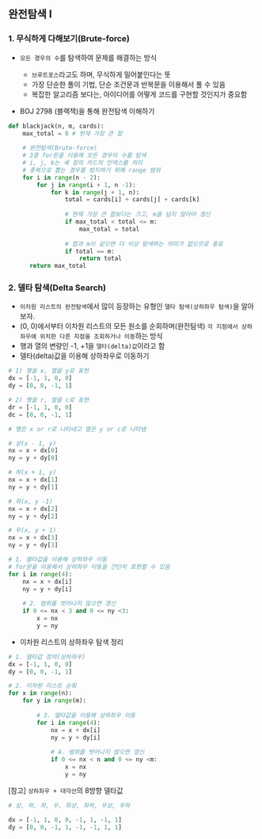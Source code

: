## 완전탐색 I

### 1. 무식하게 다해보기(Brute-force)

- ```모든 경우의 수```를 탐색하여 문제를 해결하는 방식
  - ```브루트포스```라고도 하며, 무식하게 밀어붙인다는 뜻
  - 가장 단순한 풀이 기법, 단순 조건문과 반복문을 이용해서 풀 수 있음
  - 복잡한 알고리즘 보다는, 아이디어를 어떻게 코드를 구현할 것인지가 중요함

- BOJ 2798 (블랙잭)을 통해 완전탐색 이해하기

```python
def blackjack(n, m, cards):
    max_total = 0 # 현재 가장 큰 합
    
    # 완전탐색(Brute-force)
    # 3중 for문을 이용해 모든 경우의 수를 탐색
    # i, j, k는 세 장의 카드의 인덱스를 의미
    # 중복으로 뽑는 경우를 방지하기 위해 range 범위
    for i in range(n - 2):
        for j in range(i + 1, n -1):
            for k in range(j + 1, n):
                total = cards[i] + cards[j] + cards[k]
                
                # 현재 가장 큰 합보다는 크고, m을 넘지 않아야 갱신
                if max_total < total <= m:
                    max_total = total
                
                # 합과 m이 같으면 더 이상 탐색하는 의미가 없으므로 종료
                if total == m:
                    return total
      return max_total
```

### 2. 델타 탐색(Delta Search)

- ```이차원 리스트의 완전탐색```에서 많이 등장하는 유형인 ```델타 탐색(상하좌우 탐색)```을 알아보자.
- (0, 0)에서부터 이차원 리스트의 모든 원소를 순회하며(완전탐색) ```각 지점에서 상하좌우에 위치한 다른 지점을 조회하거나 이동```하는 방식
- 행과 열의 변량인 -1, +1을 ```델타(delta)값```이라고 함
- 델타(delta)값을 이용해 상하좌우로 이동하기

```python
# 1) 행을 x, 열을 y로 표현
dx = [-1, 1, 0, 0]
dy = [0, 0, -1, 1]

# 2) 행을 r, 열을 c로 표현
dr = [-1, 1, 0, 0]
dc = [0, 0, -1, 1]

# 행은 x or r로 나타내고 열은 y or c로 나타냄
```

```python
# 상(x - 1, y)
nx = x + dx[0]
ny = y + dy[0]

# 하(x + 1, y)
nx = x + dx[1]
ny = y + dy[1]

# 좌(x, y -1)
nx = x + dx[2]
ny = y + dy[2]

# 우(x, y + 1)
nx = x + dx[3]
ny = y + dy[3]

# 1. 델타값을 이용해 상하좌우 이동 
# for문을 이용해서 상하좌우 이동을 간단히 표현할 수 있음
for i in range(4):
    nx = x + dx[i]
    ny = y + dy[i]
    
    # 2. 범위를 벗어나지 않으면 갱신
    if 0 <= nx < 3 and 0 <= ny <3:
        x = nx
        y = ny
```

- 이차원 리스트의 상하좌우 탐색 정리

```python
# 1. 델타값 정의(상하좌우)
dx = [-1, 1, 0, 0]
dy = [0, 0, -1, 1]

# 2. 이차원 리스트 순회
for x in range(n):
    for y in range(m):
        
        # 3. 델타값을 이용해 상하좌우 이동
        for i in range(4):
            nx = x + dx[i]
            ny = y + dy[i]
            
            # 4. 범위를 벗어나지 않으면 갱신
            if 0 <= nx < n and 0 <= ny <m:
                x = nx
                y = ny
```

[참고] ```상하좌우 + 대각선```의 8방향 델타값

```python
# 상, 하, 좌, 우, 좌상, 좌하, 우상, 우하

dx = [-1, 1, 0, 0, -1, 1, -1, 1]
dy = [0, 0, -1, 1, -1, -1, 1, 1]
```


